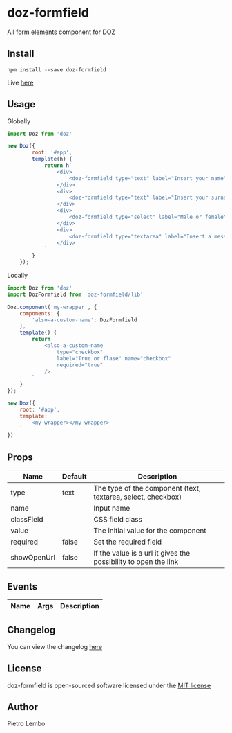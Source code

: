 # doz-formfield
All form elements component for DOZ

## Install
```
npm install --save doz-formfield
```

Live <a href="https://dozjs-cmp.github.io/doz-formfield/dist/index.html">here</a>

## Usage

Globally
```javascript
import Doz from 'doz'

new Doz({
        root: '#app',
        template(h) {
            return h`
                <div>
                    <doz-formfield type="text" label="Insert your name" name="name" required="true"/>
                </div>
                <div>
                    <doz-formfield type="text" label="Insert your surname" name="surname" required="true"/>
                </div>
                <div>
                    <doz-formfield type="select" label="Male or female" name="select" options='["male","female"]' required="true"/>
                </div>
                <div>
                    <doz-formfield type="textarea" label="Insert a message" name="textarea" required="true"/>
                </div>
            `
        }
    });
```

Locally
```javascript
import Doz from 'doz'
import DozFormfield from 'doz-formfield/lib'

Doz.component('my-wrapper', {
    components: {
        'also-a-custom-name': DozFormfield
    },
    template() {
        return `
            <also-a-custom-name 
                type="checkbox" 
                label="True or flase" name="checkbox" 
                required="true"
            />
        `
    }
});

new Doz({
    root: '#app',
    template: `
        <my-wrapper></my-wrapper>
    `
})
```

## Props
| Name | Default | Description |
| ---- | ------- | ----------- |
| type | text | The type of the component (text, textarea, select, checkbox) |
| name | | Input name |
| classField | | CSS field class |
| value | | The initial value for the component |
| required | false | Set the required field |
| showOpenUrl | false | If the value is a url it gives the possibility to open the link |

## Events

| Name | Args | Description |
| ---- | ------- | ----------- |

## Changelog
You can view the changelog <a target="_blank" href="https://github.com/dozjs-cmp/doz-formfield/blob/master/CHANGELOG.md">here</a>

## License
doz-formfield is open-sourced software licensed under the <a target="_blank" href="http://opensource.org/licenses/MIT">MIT license</a>

## Author
Pietro Lembo
